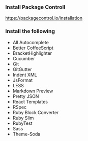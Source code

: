 ### Install Package Controll

https://packagecontrol.io/installation

### Install the following

- All Autocomplete
- Better CoffeeScript
- BracketHighlighter
- Cucumber
- Git
- GitGutter
- Indent XML
- JsFormat
- LESS
- Markdown Preview
- Pretty JSON
- React Templates
- RSpec
- Ruby Block Converter
- Ruby Slim
- RubyTest
- Sass
- Theme-Soda
